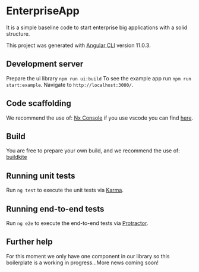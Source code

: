 # EnterpriseApp

It is a simple baseline code to start enterprise big applications with a solid structure.

This project was generated with [Angular CLI](https://github.com/angular/angular-cli) version 11.0.3.

## Development server

Prepare the ui library `npm run ui:build`
To see the example app run `npm run start:example`. Navigate to `http://localhost:3000/`.

## Code scaffolding

We recommend the use of: [Nx Console](https://nx.dev/latest/angular/cli/console) if you use vscode you can find [here](https://marketplace.visualstudio.com/items?itemName=nrwl.angular-console).

## Build

You are free to prepare your own build, and we recommend the use of: [buildkite](https://buildkite.com/)

## Running unit tests

Run `ng test` to execute the unit tests via [Karma](https://karma-runner.github.io).

## Running end-to-end tests

Run `ng e2e` to execute the end-to-end tests via [Protractor](http://www.protractortest.org/).

## Further help

For this moment we only have one component in our library so this boilerplate is a working in progress...More news coming soon!
